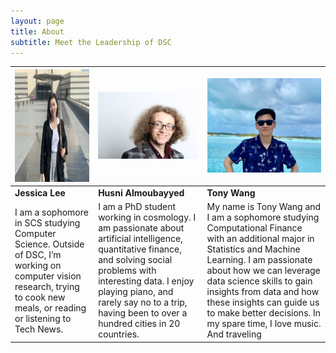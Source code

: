 ```yaml
---
layout: page
title: About
subtitle: Meet the Leadership of DSC
---
```



| <img src="img/jessica.jpg" alt="drawing" height="180" width="300"/>  | <img src="img/husni.jpg" alt="drawing" width="300"/>  | <img src="img/tony.jpeg" alt="drawing" width="230"/>  |
|---|---|---|
| **Jessica Lee**  | **Husni Almoubayyed**  | **Tony Wang**  |
| I am a sophomore in SCS studying Computer Science. Outside of DSC, I’m working on computer vision research, trying to cook new meals, or reading or listening to Tech News.  | I am a PhD student working in cosmology. I am passionate about artificial intelligence, quantitative finance, and solving social problems with interesting data. I enjoy playing piano, and rarely say no to a trip, having been to over a hundred cities in 20 countries.  | My name is Tony Wang and I am a sophomore studying Computational Finance with an additional major in Statistics and Machine Learning. I am passionate about how we can leverage data science skills to gain insights from data and how these insights can guide us to make better decisions. In my spare time, I love music. And traveling  |
